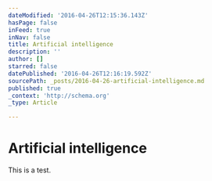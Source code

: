 ```yaml
---
dateModified: '2016-04-26T12:15:36.143Z'
hasPage: false
inFeed: true
inNav: false
title: Artificial intelligence
description: ''
author: []
starred: false
datePublished: '2016-04-26T12:16:19.592Z'
sourcePath: _posts/2016-04-26-artificial-intelligence.md
published: true
_context: 'http://schema.org'
_type: Article

---
```

# Artificial intelligence

This is a test.